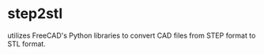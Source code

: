 # step2stl
utilizes FreeCAD's Python libraries to convert CAD files from STEP format to STL format.
